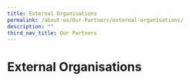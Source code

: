 ```yaml
---
title: External Organisations
permalink: /about-us/Our-Partners/external-organisations/
description: ""
third_nav_title: Our Partners
---
```

# External Organisations